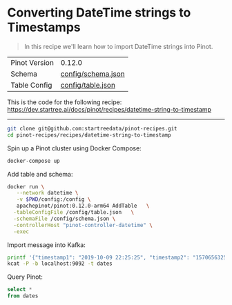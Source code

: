 # Converting DateTime strings to Timestamps

> In this recipe we'll learn how to import DateTime strings into Pinot.

<table>
  <tr>
    <td>Pinot Version</td>
    <td>0.12.0</td>
  </tr>
  <tr>
    <td>Schema</td>
    <td><a href="config/schema.json">config/schema.json</a></td>
  </tr>
    <tr>
    <td>Table Config</td>
    <td><a href="config/table.json">config/table.json</a></td>
  </tr>
</table>

This is the code for the following recipe: https://dev.startree.ai/docs/pinot/recipes/datetime-string-to-timestamp

***

```bash
git clone git@github.com:startreedata/pinot-recipes.git
cd pinot-recipes/recipes/datetime-string-to-timestamp
```

Spin up a Pinot cluster using Docker Compose:

```bash
docker-compose up
```

Add table and schema:

```bash
docker run \
   --network datetime \
   -v $PWD/config:/config \
   apachepinot/pinot:0.12.0-arm64 AddTable   \
  -tableConfigFile /config/table.json   \
  -schemaFile /config/schema.json \
  -controllerHost "pinot-controller-datetime" \
  -exec
```

Import message into Kafka:

```bash
printf '{"timestamp1": "2019-10-09 22:25:25", "timestamp2": "1570656325000", "timestamp3": "10/09/2019T22:25:25"}\n' |
kcat -P -b localhost:9092 -t dates
```

Query Pinot:

```sql
select * 
from dates
```
